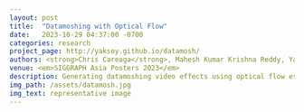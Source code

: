 ```yaml
---
layout: post
title:  "Datamoshing with Optical Flow"
date:   2023-10-29 04:37:00 -0700
categories: research
project_page: http://yaksoy.github.io/datamosh/
authors: <strong>Chris Careaga</strong>, Mahesh Kumar Krishna Reddy, Yağız Aksoy
venue: <em>SIGGRAPH Asia Posters 2023</em>
description: Generating datamoshing video effects using optical flow estimation
img_path: /assets/datamosh.jpg
img_text: representative image
---
```

